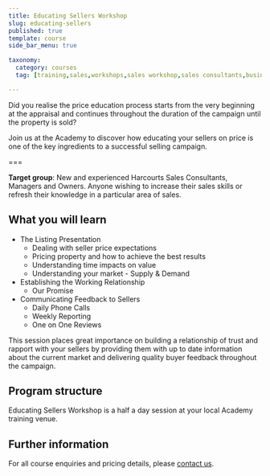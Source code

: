 ```yaml
---
title: Educating Sellers Workshop
slug: educating-sellers
published: true
template: course
side_bar_menu: true

taxonomy:
  category: courses
  tag: [training,sales,workshops,sales workshop,sales consultants,business owners,managers]

---
```


Did you realise the price education process starts from the very beginning at the appraisal and continues throughout the duration of the campaign until the property is sold?

Join us at the Academy to discover how educating your sellers on price is one of the key ingredients to a successful selling campaign.

===

**Target group**: New and experienced Harcourts Sales Consultants, Managers and Owners. Anyone wishing to increase their sales skills or refresh their knowledge in a particular area of sales.

## What you will learn
- The Listing Presentation
  - Dealing with seller price expectations
  - Pricing property and how to achieve the best results
  - Understanding time impacts on value
  - Understanding your market - Supply & Demand
- Establishing the Working Relationship
  - Our Promise
- Communicating Feedback to Sellers
  - Daily Phone Calls
  - Weekly Reporting
  - One on One Reviews

This session places great importance on building a relationship of trust and rapport with your sellers by providing them with up to date information about the current market and delivering quality buyer feedback throughout the campaign.


## Program structure
Educating Sellers Workshop is a half a day session at your local Academy training venue.

## Further information
For all course enquiries and pricing details, please [contact us](/about-us/contact-us).
